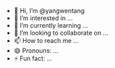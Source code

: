 - 👋 Hi, I’m @yangwentang
- 👀 I’m interested in ...
- 🌱 I’m currently learning ...
- 💞️ I’m looking to collaborate on ...
- 📫 How to reach me ...
- 😄 Pronouns: ...
- ⚡ Fun fact: ...

<!---
yangwentang/yangwentang is a ✨ special ✨ repository because its `README.md` (this file) appears on your GitHub profile.
You can click the Preview link to take a look at your changes.
--->
